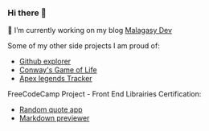 ### Hi there 👋

🔭 I’m currently working on my blog [Malagasy Dev](https://malagasydev.com/)

Some of my other side projects I am proud of:

- [Github explorer](https://github-explorer-rho.now.sh/)
- [Conway's Game of Life](https://game-of-life-bay.vercel.app/)
- [Apex legends Tracker](https://apex-tracker-v2.herokuapp.com/)

FreeCodeCamp Project - Front End Librairies Certification:

- [Random quote app](https://random-quote-five.vercel.app/)
- [Markdown previewer](https://markdown-previewer-two.vercel.app/)

